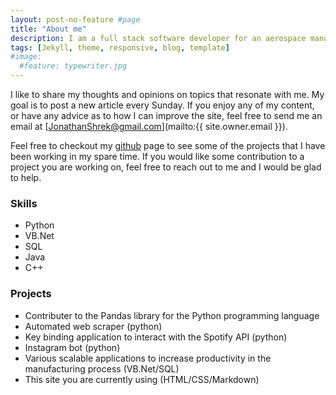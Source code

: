 ```yaml
---
layout: post-no-feature #page
title: "About me"
description: I am a full stack software developer for an aerospace manufacturer and also a student. Previously, I worked in the healthcare space as a Physical Therapist Assistant. I enjoy learning and being creative.
tags: [Jekyll, theme, responsive, blog, template]
#image:
  #feature: typewriter.jpg
---
```


I like to share my thoughts and opinions on topics that resonate with me. My goal is to post a new article every Sunday. If you enjoy any of my content, or have any advice as to how I can improve the site, feel free to send me an email at [JonathanShrek@gmail.com](mailto:{{ site.owner.email }}).

Feel free to checkout my [github](https://github.com/JonathanShrek) page to see some of the projects that I have been working in my spare time. If you would like some contribution to a project you are working on, feel free to reach out to me and I would be glad to help.

### Skills
* Python
* VB.Net
* SQL
* Java
* C++

### Projects
* Contributer to the Pandas library for the Python programming language
* Automated web scraper (python)
* Key binding application to interact with the Spotify API (python)
* Instagram bot (python)
* Various scalable applications to increase productivity in the manufacturing process (VB.Net/SQL)
* This site you are currently using (HTML/CSS/Markdown)
